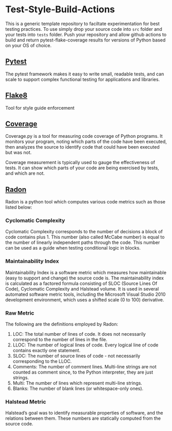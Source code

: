 # Test-Style-Build-Actions

This is a generic template repository to faciltate experimentation for best testing practices. To use simply drop your source code into ```src``` folder and your tests into ```tests``` folder. Push your repository and allow github actions to build and return pytest-flake-coverage results for versions of Python based on your OS of choice.

## [Pytest](https://docs.pytest.org/en/7.1.x/)

The pytest framework makes it easy to write small, readable tests, and can scale to support complex functional testing for applications and libraries.

## [Flake8](https://flake8.pycqa.org/en/latest/)

Tool for style guide enforcement

## [Coverage](https://coverage.readthedocs.io/en/6.4.1/)

Coverage.py is a tool for measuring code coverage of Python programs. It monitors your program, noting which parts of the code have been executed, then analyzes the source to identify code that could have been executed but was not.

Coverage measurement is typically used to gauge the effectiveness of tests. It can show which parts of your code are being exercised by tests, and which are not.

## [Radon](https://radon.readthedocs.io/en/latest/index.html)

Radon is a python tool which computes various code metrics such as those listed below:

### Cyclomatic Complexity

Cyclomatic Complexity corresponds to the number of decisions a block of code contains plus 1. This number (also called McCabe number) is equal to the number of linearly independent paths through the code. This number can be used as a guide when testing conditional logic in blocks.

### Maintainability Index

Maintainability Index is a software metric which measures how maintainable (easy to support and change) the source code is. The maintainability index is calculated as a factored formula consisting of SLOC (Source Lines Of Code), Cyclomatic Complexity and Halstead volume. It is used in several automated software metric tools, including the Microsoft Visual Studio 2010 development environment, which uses a shifted scale (0 to 100) derivative.

### Raw Metric

The following are the definitions employed by Radon:

1. LOC: The total number of lines of code. It does not necessarily correspond to the number of lines in the file.
2. LLOC: The number of logical lines of code. Every logical line of code contains exactly one statement.
3. SLOC: The number of source lines of code - not necessarily corresponding to the LLOC.
4. Comments: The number of comment lines. Multi-line strings are not counted as comment since, to the Python interpreter, they are just strings.
5. Multi: The number of lines which represent multi-line strings.
6. Blanks: The number of blank lines (or whitespace-only ones).

### Halstead Metric

Halstead’s goal was to identify measurable properties of software, and the relations between them. These numbers are statically computed from the source code.
